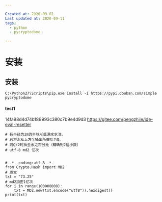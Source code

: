 ```yaml
---

Created at: 2020-09-02
Last updated at: 2020-09-11
tags: 
  - python
  - pycryptodome

---
```


# 安装


## 安装

    C:\Python27\Scripts\pip.exe install -i https://pypi.douban.com/simple pycryptodome


#### test1

14fa98d4d74b189993c380c7b9e4d9d3
https://gitee.com/pengzhile/ide-eval-resetter

    # 有半径为2m的半球形盛满水水池，
    # 若将水从上方全抽出所做功为Q，
    # 则Q/2时抽去水之百分比（精确到2位小数）
    # utf-8 md2 亿次


    # -*- coding:utf-8 -*-
    from Crypto.Hash import MD2
    # 原文
    txt = "73.25"
    # md2加密1亿次
    for i in range(100000000):
        txt = MD2.new(txt.encode("utf8")).hexdigest()
    print(txt)




